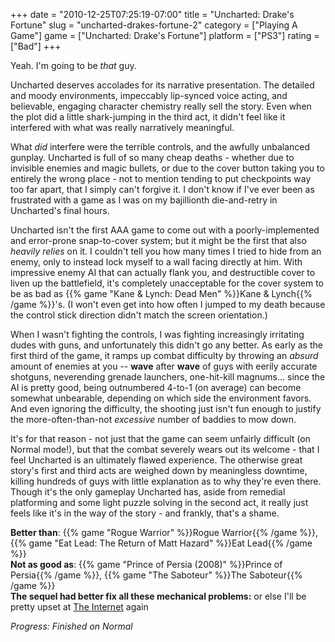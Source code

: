 +++
date = "2010-12-25T07:25:19-07:00"
title = "Uncharted: Drake's Fortune"
slug = "uncharted-drakes-fortune-2"
category = ["Playing A Game"]
game = ["Uncharted: Drake's Fortune"]
platform = ["PS3"]
rating = ["Bad"]
+++

Yeah.  I'm going to be <i>that</i> guy.

Uncharted deserves accolades for its narrative presentation.  The detailed and moody environments, impeccably lip-synced voice acting, and believable, engaging character chemistry really sell the story.  Even when the plot did a little shark-jumping in the third act, it didn't feel like it interfered with what was really narratively meaningful.

What <i>did</i> interfere were the terrible controls, and the awfully unbalanced gunplay.  Uncharted is full of so many cheap deaths - whether due to invisible enemies and magic bullets, or due to the cover button taking you to entirely the wrong place - not to mention tending to put checkpoints way too far apart, that I simply can't forgive it.  I don't know if I've ever been as frustrated with a game as I was on my bajillionth die-and-retry in Uncharted's final hours.

Uncharted isn't the first AAA game to come out with a poorly-implemented and error-prone snap-to-cover system; but it might be the first that also <i>heavily relies</i> on it.  I couldn't tell you how many times I tried to hide from an enemy, only to instead lock myself to a wall facing directly at him.  With impressive enemy AI that can actually flank you, and destructible cover to liven up the battlefield, it's completely unacceptable for the cover system to be as bad as {{% game "Kane &amp; Lynch: Dead Men" %}}Kane &amp; Lynch{{% /game %}}'s.  (I won't even get into how often I jumped to my death because the control stick direction didn't match the screen orientation.)

When I wasn't fighting the controls, I was fighting increasingly irritating dudes with guns, and unfortunately this didn't go any better.  As early as the first third of the game, it ramps up combat difficulty by throwing an <i>absurd</i> amount of enemies at you -- <b>wave</b> after <b>wave</b> of guys with eerily accurate shotguns, neverending grenade launchers, one-hit-kill magnums... since the AI is pretty good, being outnumbered 4-to-1 (on average) can become somewhat unbearable, depending on which side the environment favors.  And even ignoring the difficulty, the shooting just isn't fun enough to justify the more-often-than-not <i>excessive</i> number of baddies to mow down.

It's for that reason - not just that the game can seem unfairly difficult (on Normal mode!), but that the combat severely wears out its welcome - that I feel Uncharted is an ultimately flawed experience.  The otherwise great story's first and third acts are weighed down by meaningless downtime, killing hundreds of guys with little explanation as to why they're even there.  Though it's the only gameplay Uncharted has, aside from remedial platforming and some light puzzle solving in the second act, it really just feels like it's in the way of the story - and frankly, that's a shame.

<b>Better than</b>: {{% game "Rogue Warrior" %}}Rogue Warrior{{% /game %}}, {{% game "Eat Lead: The Return of Matt Hazard" %}}Eat Lead{{% /game %}}  
<b>Not as good as</b>: {{% game "Prince of Persia (2008)" %}}Prince of Persia{{% /game %}}, {{% game "The Saboteur" %}}The Saboteur{{% /game %}}  
<b>The sequel had better fix all these mechanical problems:</b> or else I'll be pretty upset at <a href="http://www.metacritic.com/game/playstation-3/uncharted-2-among-thieves">The Internet</a> again

<i>Progress: Finished on Normal</i>